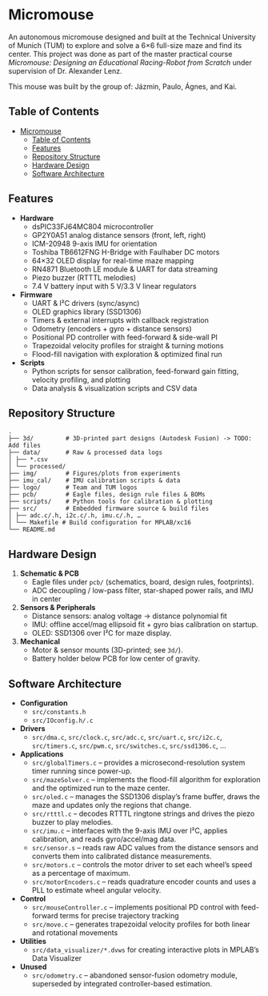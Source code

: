 # Micromouse

An autonomous micromouse designed and built at the Technical University of Munich (TUM) to explore and solve a 6×6 full-size maze and find its center. This project was done as part of the master practical course *Micromouse: Designing an Educational Racing-Robot from Scratch* under supervision of Dr. Alexander Lenz.

This mouse was built by the group of: Jázmin, Paulo, Ágnes, and Kai.

## Table of Contents

- [Micromouse](#micromouse)
  - [Table of Contents](#table-of-contents)
  - [Features](#features)
  - [Repository Structure](#repository-structure)
  - [Hardware Design](#hardware-design)
  - [Software Architecture](#software-architecture)

## Features

- **Hardware**  
  - dsPIC33FJ64MC804 microcontroller  
  - GP2Y0A51 analog distance sensors (front, left, right)  
  - ICM-20948 9-axis IMU for orientation
  - Toshiba TB6612FNG H-Bridge with Faulhaber DC motors  
  - 64×32 OLED display for real-time maze mapping  
  - RN4871 Bluetooth LE module & UART for data streaming  
  - Piezo buzzer (RTTTL melodies)  
  - 7.4 V battery input with 5 V/3.3 V linear regulators  
- **Firmware**  
  - UART & I²C drivers (sync/async)
  - OLED graphics library (SSD1306)
  - Timers & external interrupts with callback registration  
  - Odometry (encoders + gyro + distance sensors)  
  - Positional PD controller with feed-forward & side-wall PI  
  - Trapezoidal velocity profiles for straight & turning motions  
  - Flood-fill navigation with exploration & optimized final run  
- **Scripts**  
  - Python scripts for sensor calibration, feed-forward gain fitting, velocity profiling, and plotting  
  - Data analysis & visualization scripts and CSV data 

## Repository Structure

```
.
├── 3d/         # 3D-printed part designs (Autodesk Fusion) -> TODO: Add files
├── data/       # Raw & processed data logs
│ ├── *.csv
│ └── processed/
├── img/        # Figures/plots from experiments
├── imu_cal/    # IMU calibration scripts & data
├── logo/       # Team and TUM logos
├── pcb/        # Eagle files, design rule files & BOMs
├── scripts/    # Python tools for calibration & plotting
├── src/        # Embedded firmware source & build files
│ ├── adc.c/.h, i2c.c/.h, imu.c/.h, …
│ └── Makefile # Build configuration for MPLAB/xc16
└── README.md
```

## Hardware Design

1. **Schematic & PCB**  
   - Eagle files under `pcb/` (schematics, board, design rules, footprints).  
   - ADC decoupling / low-pass filter, star-shaped power rails, and IMU in center
2. **Sensors & Peripherals**  
   - Distance sensors: analog voltage → distance polynomial fit
   - IMU: offline accel/mag ellipsoid fit + gyro bias calibration on startup.  
   - OLED: SSD1306 over I²C for maze display.  
3. **Mechanical**  
   - Motor & sensor mounts (3D-printed; see `3d/`).  
   - Battery holder below PCB for low center of gravity.  

## Software Architecture

- **Configuration**
  - `src/constants.h`
  - `src/IOconfig.h/.c`
- **Drivers**  
  - `src/dma.c`, `src/clock.c`, `src/adc.c`, `src/uart.c`, `src/i2c.c`, `src/timers.c`, `src/pwm.c`, `src/switches.c`, `src/ssd1306.c`, …
- **Applications**  
  - `src/globalTimers.c` – provides a microsecond-resolution system timer running since power-up.  
  - `src/mazeSolver.c` – implements the flood-fill algorithm for exploration and the optimized run to the maze center.  
  - `src/oled.c` – manages the SSD1306 display’s frame buffer, draws the maze and updates only the regions that change.  
  - `src/rtttl.c` – decodes RTTTL ringtone strings and drives the piezo buzzer to play melodies.  
  - `src/imu.c` – interfaces with the 9-axis IMU over I²C, applies calibration, and reads gyro/accel/mag data.  
  - `src/sensor.s` – reads raw ADC values from the distance sensors and converts them into calibrated distance measurements.  
  - `src/motors.c` – controls the motor driver to set each wheel’s speed as a percentage of maximum.  
  - `src/motorEncoders.c` – reads quadrature encoder counts and uses a PLL to estimate wheel angular velocity.  
- **Control**  
  - `src/mouseController.c` – implements positional PD control with feed-forward terms for precise trajectory tracking  
  - `src/move.c` – generates trapezoidal velocity profiles for both linear and rotational movements  
- **Utilities**  
  - `src/data_visualizer/*.dvws` for creating interactive plots in MPLAB’s Data Visualizer  
- **Unused**
  - `src/odometry.c` – abandoned sensor-fusion odometry module, superseded by integrated controller-based estimation.  